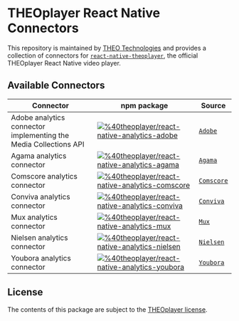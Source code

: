 # THEOplayer React Native Connectors

This repository is maintained by [THEO Technologies](https://www.theoplayer.com/) and provides a collection of
connectors for [`react-native-theoplayer`](https://github.com/THEOplayer/react-native-theoplayer),
the official THEOplayer React Native video player.

## Available Connectors

| Connector                                                        | npm package                                                                                                                                                                                                                                                         | Source                                                                                           |
|------------------------------------------------------------------|---------------------------------------------------------------------------------------------------------------------------------------------------------------------------------------------------------------------------------------------------------------------|--------------------------------------------------------------------------------------------------|
| Adobe analytics connector implementing the Media Collections API | [![%40theoplayer/react-native-analytics-adobe](https://img.shields.io/npm/v/%40theoplayer%2Freact-native-analytics-adobe?label=%40theoplayer/react-native-analytics-adobe)](https://www.npmjs.com/package/%40theoplayer%2Freact-native-analytics-adobe)             | [`Adobe`](https://github.com/THEOplayer/react-native-theoplayer-analytics/tree/main/adobe)       |
| Agama analytics connector                                        | [![%40theoplayer/react-native-analytics-agama](https://img.shields.io/npm/v/%40theoplayer%2Freact-native-analytics-agama?label=%40theoplayer/react-native-analytics-agama)](https://www.npmjs.com/package/%40theoplayer%2Freact-native-analytics-agama)             | [`Agama`](https://github.com/THEOplayer/react-native-theoplayer-analytics/tree/main/agama)       |
| Comscore analytics connector                                     | [![%40theoplayer/react-native-analytics-comscore](https://img.shields.io/npm/v/%40theoplayer%2Freact-native-analytics-comscore?label=%40theoplayer/react-native-analytics-comscore)](https://www.npmjs.com/package/%40theoplayer%2Freact-native-analytics-comscore) | [`Comscore`](https://github.com/THEOplayer/react-native-theoplayer-analytics/tree/main/comscore) |
| Conviva analytics connector                                      | [![%40theoplayer/react-native-analytics-conviva](https://img.shields.io/npm/v/%40theoplayer%2Freact-native-analytics-conviva?label=%40theoplayer/react-native-analytics-conviva)](https://www.npmjs.com/package/%40theoplayer%2Freact-native-analytics-conviva)     | [`Conviva`](https://github.com/THEOplayer/react-native-theoplayer-analytics/tree/main/conviva)   |
| Mux analytics connector                                          | [![%40theoplayer/react-native-analytics-mux](https://img.shields.io/npm/v/%40theoplayer%2Freact-native-analytics-mux?label=%40theoplayer/react-native-analytics-mux)](https://www.npmjs.com/package/%40theoplayer%2Freact-native-analytics-mux)                     | [`Mux`](https://github.com/THEOplayer/react-native-theoplayer-analytics/tree/main/mux)           |
| Nielsen analytics connector                                      | [![%40theoplayer/react-native-analytics-nielsen](https://img.shields.io/npm/v/%40theoplayer%2Freact-native-analytics-nielsen?label=%40theoplayer/react-native-analytics-nielsen)](https://www.npmjs.com/package/%40theoplayer%2Freact-native-analytics-nielsen)     | [`Nielsen`](https://github.com/THEOplayer/react-native-theoplayer-analytics/tree/main/nielsen)   |
| Youbora analytics connector                                      | [![%40theoplayer/react-native-analytics-youbora](https://img.shields.io/npm/v/%40theoplayer%2Freact-native-analytics-youbora?label=%40theoplayer/react-native-analytics-youbora=)](https://www.npmjs.com/package/%40theoplayer%2Freact-native-analytics-youbora)    | [`Youbora`](https://github.com/THEOplayer/react-native-theoplayer-analytics/tree/main/youbora)   |


## License

The contents of this package are subject to the [THEOplayer license](https://www.theoplayer.com/terms).
